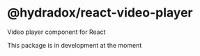 # @hydradox/react-video-player
Video player component for React

This package is in development at the moment